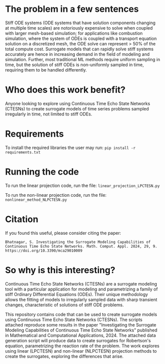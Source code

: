 # The problem in a few sentences

Stiff ODE systems (ODE systems that have solution components changing at multiple time scales) are notoriously expensive to solve when coupled with larger mesh-based simulation; for applications like combustion simulation, where the system of ODEs is coupled with a transport equation solution on a discretized mesh, the ODE solve can represent > 50% of the total compute cost. Surrogate models that can rapidly solve stiff systems accurately are hence in increasing demand in the field of modeling and simulation. Further, most traditional ML methods require uniform sampling in time, but the solution of stiff ODEs is non-uniformly sampled in time, requiring them to be handled differently.

# Who does this work benefit?

Anyone looking to explore using Continuous Time Echo State Networks (CTESNs) to create surrogate models of time series problems sampled irregularly in time, not limited to stiff ODEs.

# Requirements

To install the required libraries the user may run: ``` pip install -r requirements.txt ```

# Running the code

To run the linear projection code, run the file: ``` linear_projection_LPCTESN.py ```

To run the non-linear projection code, run the file: ``` nonlinear_method_NLPCTESN.py ```

# Citation

If you found this useful, please consider citing the paper:

```
Bhatnagar, S. Investigating the Surrogate Modeling Capabilities of Continuous Time Echo State Networks. Math. Comput. Appl. 2024, 29, 9. https://doi.org/10.3390/mca29010009
```

# So why is this interesting?
Continuous Time Echo State Networks (CTESNs) are a surrogate modeling tool with a particular application for modeling and parametrizing a family of stiff Ordinary Differential Equations (ODEs). Their unique methodology allows the fitting of models to irregularly sampled data with sharp transient changes, characteristic of solutions of stiff ODE problems. 

This repository contains code that can be used to create surrogate models using Continuous Time Echo State Networks (CTESNs). The scripts attached reproduce some results in the paper "Investigating the Surrogate Modeling Capabilities of Continuous Time Echo State Networks" published in Mathematical and Computational Applications, 2024. The attached data generation script will produce data to create surrogates for Robertson's equation, parametrizing the reaction rate of the problem. The work explores using linear (LPCTESN) and non-linear (NLPCTESN) projection methods to create the surrogates, exploring the differences that arise. 






